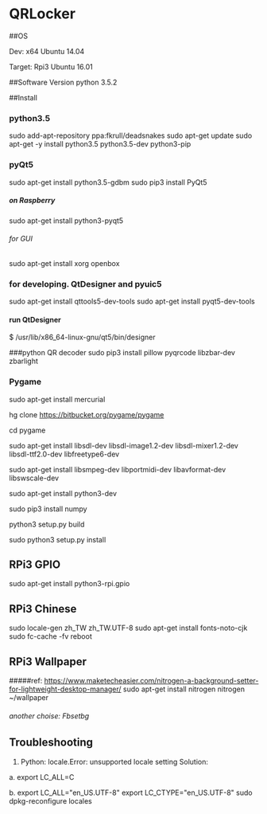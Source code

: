 # QRLocker

##OS 

Dev: x64 Ubuntu 14.04

Target: Rpi3 Ubuntu 16.01

##Software Version
python 3.5.2


##Install
### python3.5
sudo add-apt-repository ppa:fkrull/deadsnakes
sudo apt-get update
sudo apt-get -y install python3.5  python3.5-dev python3-pip
### pyQt5
sudo apt-get install python3.5-gdbm
sudo pip3 install PyQt5

##### on Raspberry
sudo apt-get install python3-pyqt5

###### for GUI
sudo apt-get install xorg openbox

### for developing. QtDesigner and pyuic5
sudo apt-get install qttools5-dev-tools 
sudo apt-get install pyqt5-dev-tools

#### run QtDesigner
$ /usr/lib/x86_64-linux-gnu/qt5/bin/designer


###python QR decoder 
sudo pip3 install pillow pyqrcode libzbar-dev zbarlight

### Pygame  
sudo apt-get install mercurial 

hg clone https://bitbucket.org/pygame/pygame

cd pygame

sudo apt-get install libsdl-dev libsdl-image1.2-dev libsdl-mixer1.2-dev libsdl-ttf2.0-dev libfreetype6-dev

sudo apt-get install libsmpeg-dev libportmidi-dev libavformat-dev libswscale-dev

sudo apt-get install python3-dev 

sudo pip3 install numpy

python3 setup.py build 

sudo python3 setup.py install

## RPi3 GPIO
sudo apt-get install python3-rpi.gpio

## RPi3 Chinese
sudo locale-gen zh_TW zh_TW.UTF-8
sudo apt-get install fonts-noto-cjk
sudo fc-cache -fv
reboot

## RPi3 Wallpaper
#####ref: https://www.maketecheasier.com/nitrogen-a-background-setter-for-lightweight-desktop-manager/
sudo apt-get install nitrogen
nitrogen ~/wallpaper
###### another choise: Fbsetbg

## Troubleshooting
1. Python: locale.Error: unsupported locale setting
Solution: 

a. export LC_ALL=C

b. export LC_ALL="en_US.UTF-8"
   export LC_CTYPE="en_US.UTF-8"
   sudo dpkg-reconfigure locales


